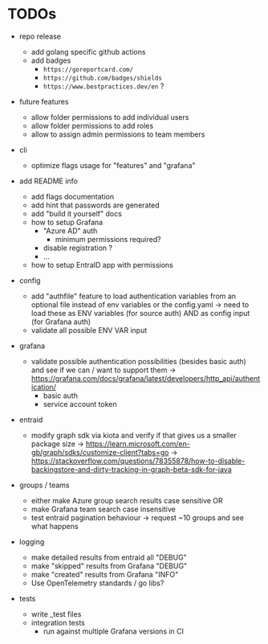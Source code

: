 # TODOs

- repo release
    - add golang specific github actions
    - add badges
        - `https://goreportcard.com/`
        - `https://github.com/badges/shields`
        - `https://www.bestpractices.dev/en` ?



- future features
    - allow folder permissions to add individual users
    - allow folder permissions to add roles
    - allow to assign admin permissions to team members


- cli
    - optimize flags usage for "features" and "grafana"


- add README info
    - add flags documentation
    - add hint that passwords are generated
    - add "build it yourself" docs
    - how to setup Grafana
        - "Azure AD" auth
            - minimum permissions required?
        - disable registration ?
        - ...
    - how to setup EntraID app with permissions


- config
    - add "authfile" feature to load authentication variables from an optional file instead of env variables or the config.yaml
        -> need to load these as ENV variables (for source auth) AND as config input (for Grafana auth)
    - validate all possible ENV VAR input


- grafana
    - validate possible authentication possibilities (besides basic auth) and see if we can / want to support them
        -> https://grafana.com/docs/grafana/latest/developers/http_api/authentication/
        - basic auth
        - service account token


- entraid
    - modify graph sdk via kiota and verify if that gives us a smaller package size
        -> https://learn.microsoft.com/en-gb/graph/sdks/customize-client?tabs=go
        -> https://stackoverflow.com/questions/78355878/how-to-disable-backingstore-and-dirty-tracking-in-graph-beta-sdk-for-java


- groups / teams
    - either make Azure group search results case sensitive OR
    - make Grafana team search case insensitive
    - test entraid pagination behaviour -> request ~10 groups and see what happens


- logging
    - make detailed results from entraid all "DEBUG"
    - make "skipped" results from Grafana "DEBUG"
    - make "created" results from Grafana "INFO"
    - Use OpenTelemetry standards / go libs?


- tests
    - write _test files
    - integration tests
        - run against multiple Grafana versions in CI
